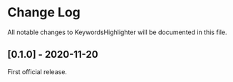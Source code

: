 # Change Log
All notable changes to KeywordsHighlighter will be documented in this file.

## [0.1.0] - 2020-11-20

First official release.
